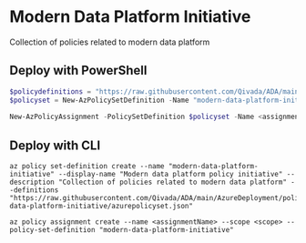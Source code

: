 # Modern Data Platform Initiative

Collection of policies related to modern data platform

## Deploy with PowerShell

````powershell
$policydefinitions = "https://raw.githubusercontent.com/Qivada/ADA/main/AzureDeployment/policy/modern-data-platform-initiative/azurepolicyset.json"
$policyset = New-AzPolicySetDefinition -Name "modern-data-platform-initiative" -DisplayName "Modern data platform policy initiative" -Description "Collection of policies related to modern data platform" -PolicyDefinition $policydefinitions
 
New-AzPolicyAssignment -PolicySetDefinition $policyset -Name <assignmentname> -Scope <scope>
````

## Deploy with CLI

````
az policy set-definition create --name "modern-data-platform-initiative" --display-name "Modern data platform policy initiative" --description "Collection of policies related to modern data platform" --definitions "https://raw.githubusercontent.com/Qivada/ADA/main/AzureDeployment/policy/modern-data-platform-initiative/azurepolicyset.json" 

az policy assignment create --name <assignmentName> --scope <scope> --policy-set-definition "modern-data-platform-initiative"
````
